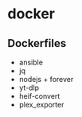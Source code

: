 # docker

## Dockerfiles

 - ansible
 - jq
 - nodejs + forever
 - yt-dlp
 - heif-convert
 - plex_exporter

